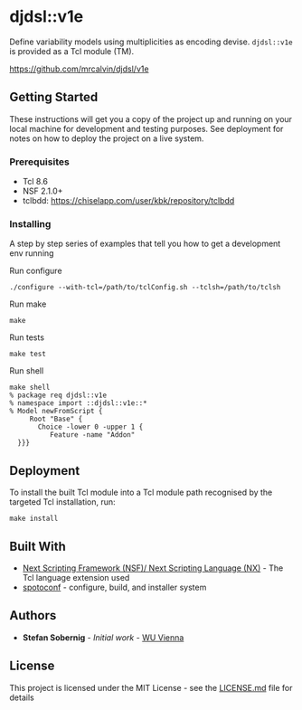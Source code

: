 # djdsl::v1e

Define variability models using multiplicities as encoding
devise. `djdsl::v1e` is provided as a Tcl module (TM).

https://github.com/mrcalvin/djdsl/v1e

## Getting Started

These instructions will get you a copy of the project up and running
on your local machine for development and testing purposes. See
deployment for notes on how to deploy the project on a live system.

### Prerequisites

- Tcl 8.6
- NSF 2.1.0+
- tclbdd: https://chiselapp.com/user/kbk/repository/tclbdd

### Installing

A step by step series of examples that tell you how to get a development env running

Run configure

```
./configure --with-tcl=/path/to/tclConfig.sh --tclsh=/path/to/tclsh
```

Run make

```
make
```

Run tests

```
make test
```

Run shell

```
make shell
% package req djdsl::v1e
% namespace import ::djdsl::v1e::*
% Model newFromScript {
     Root "Base" {
       Choice -lower 0 -upper 1 {
          Feature -name "Addon"
  }}}
```

## Deployment

To install the built Tcl module into a Tcl module path recognised by
the targeted Tcl installation, run:

```
make install
```

## Built With

* [Next Scripting Framework (NSF)/ Next Scripting Language (NX)](https://next-scripting.org/) - The Tcl language extension used
* [spotoconf](https://chiselapp.com/user/stwo/repository/spotoconf/index) - configure, build, and installer system

## Authors

* **Stefan Sobernig** - *Initial work* - [WU Vienna](https://nm.wu.ac.at/en/sobernig)

## License

This project is licensed under the MIT License - see the [LICENSE.md](LICENSE.md) file for details

